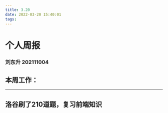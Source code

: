 ```yaml
---
title: 3.20
date: 2022-03-20 15:40:01
tags:
---
```

# 个人周报
### 刘东升 202111004
## 本周工作：
---
   洛谷刷了210道题，复习前端知识
---
